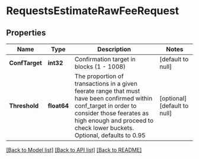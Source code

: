 # RequestsEstimateRawFeeRequest

## Properties
Name | Type | Description | Notes
------------ | ------------- | ------------- | -------------
**ConfTarget** | **int32** | Confirmation target in blocks (1 - 1008) | [default to null]
**Threshold** | **float64** | The proportion of transactions in a given feerate range that must have been confirmed within conf_target in order to consider those feerates as high enough and proceed to check lower buckets. Optional, defaults to 0.95 | [optional] [default to null]

[[Back to Model list]](../README.md#documentation-for-models) [[Back to API list]](../README.md#documentation-for-api-endpoints) [[Back to README]](../README.md)

